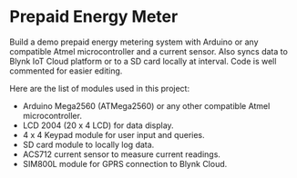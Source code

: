 # Prepaid Energy Meter

Build a demo prepaid energy metering system with Arduino or any compatible Atmel microcontroller and a current sensor. Also syncs data to Blynk IoT Cloud platform or to a SD card locally at interval. Code is well commented for easier editing.

Here are the list of modules used in this project:

* Arduino Mega2560 (ATMega2560) or any other compatible Atmel microcontroller.
* LCD 2004 (20 x 4 LCD) for data display.
* 4 x 4 Keypad module for user input and queries.
* SD card module to locally log data.
* ACS712 current sensor to measure current readings.
* SIM800L module for GPRS connection to Blynk Cloud.
